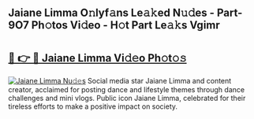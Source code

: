 ## Jaiane Limma O𝚗lyf𝚊ns Le𝚊𝚔ed N𝚞𝚍es - Part-9O7 Ph𝚘tos Vi𝚍eo - H𝚘t Part Le𝚊𝚔s Vgimr

# <h2><a href="http://hf5wco.feru.top/?c=Jaiane+Limma">🔗 👉 🔴 Jaiane Limma Vi𝚍𝚎o Ph𝚘t𝚘𝚜</a></h2>

[![Jaiane Limma Nu𝚍𝚎s](https://i.imgur.com/0TWrTi3.gif)](http://hf5wco.feru.top/?c=Jaiane+Limma)
Social media star Jaiane Limma and content creator, acclaimed for posting dance and lifestyle themes through dance challenges and mini vlogs. Public icon Jaiane Limma, celebrated for their tireless efforts to make a positive impact on society. 
